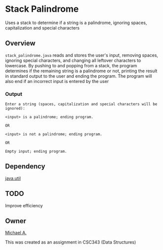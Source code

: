 # Stack Palindrome

Uses a stack to determine if a string is a palindrome, ignoring spaces, capitalization and special characters

## Overview

`stack_palindrome.java` reads and stores the user's input, removing spaces, ignoring special characters, and changing all leftover characters to lowercase. By pushing to and popping from a stack, the program determines if the remaining string is a palindrome or not, printing the result in standard output to the user and ending the program. The program will also end if an incorrect input is entered by the user

### Output

```
Enter a string (spaces, capitalization and special characters will be ignored):

<input> is a palindrome; ending program.

OR

<input> is not a palindrome; ending program.

OR

Empty input; ending program.
```

## Dependency

[java.util](https://docs.oracle.com/javase/7/docs/api/java/util/package-summary.html)

## TODO

Improve efficiency

## Owner

[Michael A.](https://linkedin.com/in/magarenzo)

This was created as an assignment in CSC343 (Data Structures)
